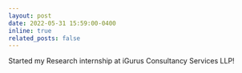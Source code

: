 ```yaml
---
layout: post
date: 2022-05-31 15:59:00-0400
inline: true
related_posts: false
---
```


Started my Research internship at iGurus Consultancy Services LLP!
